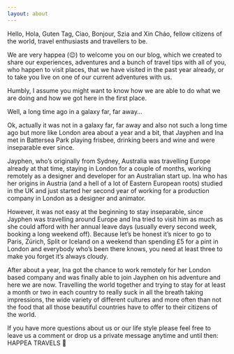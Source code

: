 ```yaml
---
layout: about
---
```


Hello, Hola, Guten Tag, Ciao, Bonjour, Szia and Xin Cháo, fellow citizens of the world, travel enthusiasts and travellers to be.

We are very happea (:wink:) to welcome you on our blog, which we created to share our experiences, adventures and a bunch of travel tips with all of you, who happen to visit places, that we have visited in the past year already, or to take you live on one of our current adventures with us.

Humbly, I assume you might want to know how we are able to do what we are doing and how we got here in the first place. 

Well, a long time ago in a galaxy far, far away…

Ok, actually it was not in a galaxy far, far away and also not such a long time ago but more like London area about a year and a bit, that Jayphen and Ina met in Battersea Park playing frisbee, drinking beers and wine and were inseparable ever since. 

Jayphen, who’s originally from Sydney, Australia was travelling Europe already at that time, staying in London for a couple of months, working remotely as a designer and developer for an Australian start up. 
Ina who has her origins in Austria (and a hell of a lot of Eastern European roots) studied in the UK and just started her second year of working for a production company in London as a designer and animator. 

However, it was not easy at the beginning to stay inseparable, since Jayphen was travelling around Europe and Ina tried to visit him as much as she could afford with her annual leave days (usually every second week, booking a long weekend off). Because let’s be honest it’s nicer to go to Paris, Zürich, Split or Iceland on a weekend than spending £5 for a pint in London and everybody who’s been there knows, you need at least three to make you forget it’s always cloudy. 

After about a year, Ina got the chance to work remotely for her London based company and was finally able to join Jayphen on his adventure and here we are now. Travelling the world together and trying to stay for at least a month or two in each country to really suck in all the breath taking impressions, the wide variety of different cultures and more often than not the food that all those beautiful countries have to offer to their citizens of the world.

If you have more questions about us or our life style please feel free to leave us a comment or drop us a private message anytime and until then: HAPPEA TRAVELS :tada:
